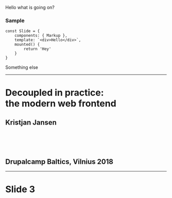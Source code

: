 Hello what is going on?

### Sample

```
const Slide = {
    components: { Markup },
    template: `<div>Hello</div>`,
    mounted() {
        return 'Hey'
    }
}
```

Something else

---

# Decoupled in practice:<br>the modern web frontend

## Kristjan Jansen

<br><br><br>

## Drupalcamp Baltics, Vilnius 2018

---

# Slide 3